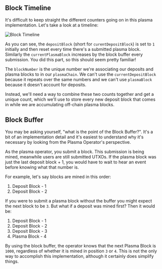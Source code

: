 ## Block Timeline

It's difficult to keep straight the different counters going on in this plasma implementation. Let's take a look at a timeline:

![Block Timeline](https://res.cloudinary.com/divzjiip8/image/upload/v1553828275/BlockNumberCounter_lpfnsm.png)

As you can see, the `depositBlock` (short for `curentDepositBlock`) is set to `1` initially and then reset every time there's a submitted plasma block. Similarly the `currentPlasmaBlock` increases by the block buffer every submission. You did this part, so this should seem pretty familiar!

The `blockNumber` is the unique number we're associating our deposits and plasma blocks to in our `plasmaChain`. We can't use the `currentDepositBlock` because it repeats over the same numbers and we can't use `plasmaBlock` because it doesn't account for deposits.

Instead, we'll need a way to combine these two counts together and get a unique count, which we'll use to store every new deposit block that comes in while we are accumulating off-chain plasma blocks.

## Block Buffer

You may be asking yourself, "what is the point of the Block Buffer?". It's a bit of an implementation detail and it's easiest to understand why it's necessary by looking from the Plasma Operator's perspective. 

As the plasma operator, you submit a block. This submission is being mined, meanwhile users are still submitted UTXOs. If the plasma block was just the last deposit block + 1, you would have to wait to hear an event before knowing what that number is. 

For example, let's say blocks are mined in this order:

1. Deposit Block - 1
2. Deposit Block - 2

If you were to submit a plasma block without the buffer you might expect the next block to be `3`. But what if a deposit was mined first? Then it would be:

1. Deposit Block - 1
2. Deposit Block - 2
3. Deposit Block - 3
4. Plasma Block - 4

By using the block buffer, the operator knows that the next Plasma Block is `1000`, regardless of whether it is mined in position `3` or `4`. This is not the only way to accomplish this implementation, although it certainly does simplify things. 